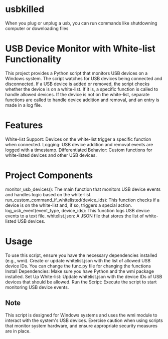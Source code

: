 # usbkilled
When you plug or unplug a usb, you can run commands like shutdowning computer or downloading files

# USB Device Monitor with White-list Functionality
This project provides a Python script that monitors USB devices on a Windows system. The script watches for USB devices being connected and disconnected. If a USB device is added or removed, the script checks whether the device is on a white-list. If it is, a specific function is called to handle allowed devices. If the device is not on the white-list, separate functions are called to handle device addition and removal, and an entry is made in a log file.

# Features
White-list Support: Devices on the white-list trigger a specific function when connected.
Logging: USB device addition and removal events are logged with a timestamp.
Differentiated Behavior: Custom functions for white-listed devices and other USB devices.
# Project Components
monitor_usb_devices(): The main function that monitors USB device events and handles logic based on the white-list.
run_custom_command_if_whitelisted(device_ids): This function checks if a device is on the white-list and, if so, triggers a special action.
log_usb_event(event_type, device_ids): This function logs USB device events to a text file.
whitelist.json: A JSON file that stores the list of white-listed USB devices.
# Usage
To use this script, ensure you have the necessary dependencies installed (e.g., wmi). Create or update whitelist.json with the list of allowed USB device IDs.
You can change the func.py file for changing the functions
Install Dependencies: Make sure you have Python and the wmi package installed.
Set Up White-list: Update whitelist.json with the device IDs of USB devices that should be allowed.
Run the Script: Execute the script to start monitoring USB device events.
## Note
This script is designed for Windows systems and uses the wmi module to interact with the system's USB devices.
Exercise caution when using scripts that monitor system hardware, and ensure appropriate security measures are in place.
